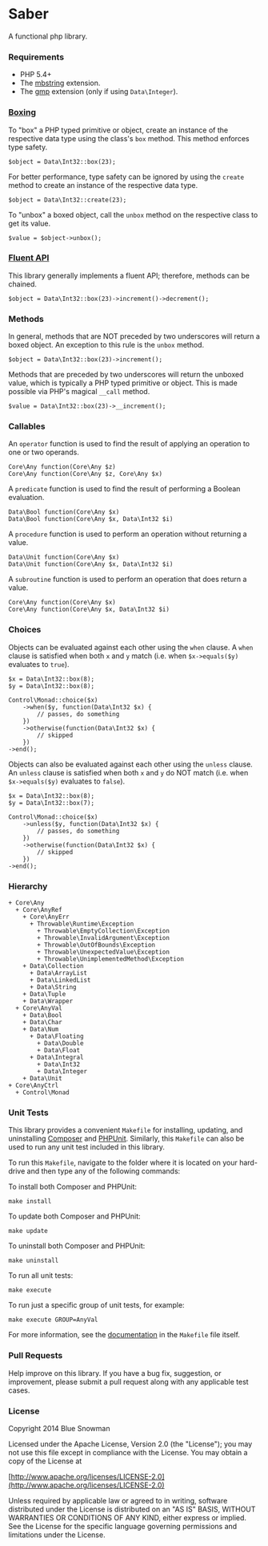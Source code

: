 Saber
==========

A functional php library.

### Requirements

* PHP 5.4+
* The [mbstring](http://php.net/manual/en/book.mbstring.php) extension.
* The [gmp](http://php.net/manual/en/book.gmp.php) extension (only if using `Data\Integer`).

### [Boxing](http://msdn.microsoft.com/en-us/library/yz2be5wk.aspx)

To "box" a PHP typed primitive or object, create an instance of the respective data type using the
class's `box` method.  This method enforces type safety.

````
$object = Data\Int32::box(23);
````

For better performance, type safety can be ignored by using the `create` method to create an instance
of the respective data type.

````
$object = Data\Int32::create(23);
````

To "unbox" a boxed object, call the `unbox` method on the respective class to get its value.

````
$value = $object->unbox();
````

### [Fluent API](http://en.wikipedia.org/wiki/Fluent_interface)

This library generally implements a fluent API; therefore, methods can be chained.

````
$object = Data\Int32::box(23)->increment()->decrement();
````

### Methods

In general, methods that are NOT preceded by two underscores will return a boxed object.  An
exception to this rule is the `unbox` method.

````
$object = Data\Int32::box(23)->increment();
````

Methods that are preceded by two underscores will return the unboxed value, which is typically
a PHP typed primitive or object.  This is made possible via PHP's magical `__call` method.

````
$value = Data\Int32::box(23)->__increment();
````

### Callables

An `operator` function is used to find the result of applying an operation to one or two operands.

````
Core\Any function(Core\Any $z)
Core\Any function(Core\Any $z, Core\Any $x)
````

A `predicate` function is used to find the result of performing a Boolean evaluation.

````
Data\Bool function(Core\Any $x)
Data\Bool function(Core\Any $x, Data\Int32 $i)
````

A `procedure` function is used to perform an operation without returning a value.

````
Data\Unit function(Core\Any $x)
Data\Unit function(Core\Any $x, Data\Int32 $i)
````

A `subroutine` function is used to perform an operation that does return a value.

````
Core\Any function(Core\Any $x)
Core\Any function(Core\Any $x, Data\Int32 $i)
````

### Choices

Objects can be evaluated against each other using the `when` clause.  A `when` clause is
satisfied when both `x` and `y` match (i.e. when `$x->equals($y)` evaluates to `true`).

````
$x = Data\Int32::box(8);
$y = Data\Int32::box(8);

Control\Monad::choice($x)
	->when($y, function(Data\Int32 $x) {
		// passes, do something
	})
	->otherwise(function(Data\Int32 $x) {
		// skipped
	})
->end();
````

Objects can also be evaluated against each other using the `unless` clause.  An `unless`
clause is satisfied when both `x` and `y` do NOT match (i.e. when `$x->equals($y)` evaluates
to `false`).

````
$x = Data\Int32::box(8);
$y = Data\Int32::box(7);

Control\Monad::choice($x)
	->unless($y, function(Data\Int32 $x) {
		// passes, do something
	})
	->otherwise(function(Data\Int32 $x) {
		// skipped
	})
->end();
````

### Hierarchy

````
+ Core\Any
  + Core\AnyRef
    + Core\AnyErr
      + Throwable\Runtime\Exception
        + Throwable\EmptyCollection\Exception
        + Throwable\InvalidArgument\Exception
        + Throwable\OutOfBounds\Exception
        + Throwable\UnexpectedValue\Exception
        + Throwable\UnimplementedMethod\Exception
    + Data\Collection
      + Data\ArrayList
      + Data\LinkedList
      + Data\String
    + Data\Tuple
    + Data\Wrapper
  + Core\AnyVal
    + Data\Bool
    + Data\Char
    + Data\Num
      + Data\Floating
        + Data\Double
        + Data\Float
      + Data\Integral
        + Data\Int32
        + Data\Integer
    + Data\Unit
+ Core\AnyCtrl
  + Control\Monad
````

### Unit Tests

This library provides a convenient `Makefile` for installing, updating, and uninstalling
[Composer](https://getcomposer.org/) and [PHPUnit](http://phpunit.de/).  Similarly, this
`Makefile` can also be used to run any unit test included in this library.

To run this `Makefile`, navigate to the folder where it is located on your hard-drive and
then type any of the following commands:

To install both Composer and PHPUnit:

````
make install
````

To update both Composer and PHPUnit:

````
make update
````

To uninstall both Composer and PHPUnit:

````
make uninstall
````

To run all unit tests:

````
make execute
````

To run just a specific group of unit tests, for example:

````
make execute GROUP=AnyVal
````

For more information, see the [documentation](https://github.com/bluesnowman/fphp-saber/blob/master/Makefile)
in the `Makefile` file itself.

### Pull Requests

Help improve on this library.  If you have a bug fix, suggestion, or improvement, please submit a
pull request along with any applicable test cases.

### License

Copyright 2014 Blue Snowman

Licensed under the Apache License, Version 2.0 (the "License");
you may not use this file except in compliance with the License.
You may obtain a copy of the License at

[http://www.apache.org/licenses/LICENSE-2.0](http://www.apache.org/licenses/LICENSE-2.0)

Unless required by applicable law or agreed to in writing, software
distributed under the License is distributed on an "AS IS" BASIS,
WITHOUT WARRANTIES OR CONDITIONS OF ANY KIND, either express or implied.
See the License for the specific language governing permissions and
limitations under the License.

